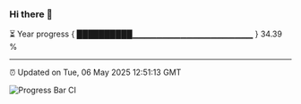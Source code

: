 ### Hi there 👋

⏳ Year progress { ██████████▁▁▁▁▁▁▁▁▁▁▁▁▁▁▁▁▁▁▁▁ } 34.39 %

---

⏰ Updated on Tue, 06 May 2025 12:51:13 GMT

![Progress Bar CI](https://github.com/ZhaoGui/ZhaoGui/workflows/Progress%20Bar%20CI/badge.svg)
